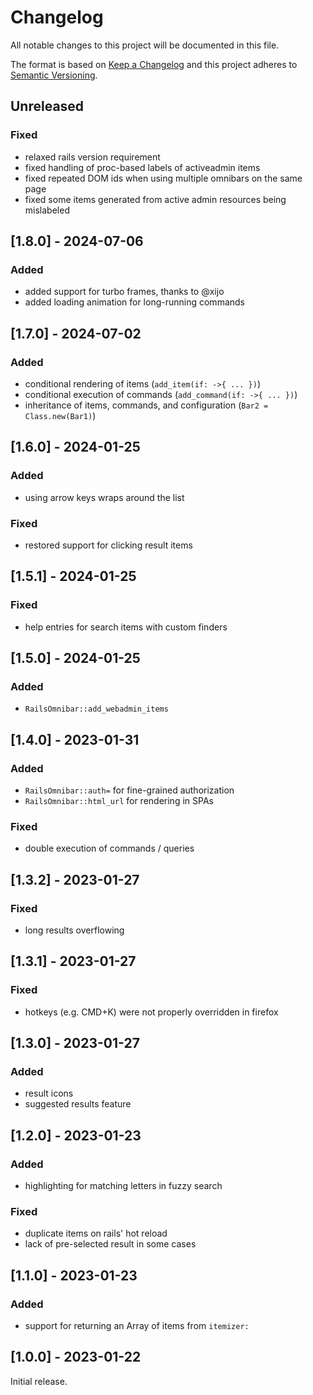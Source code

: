 # Changelog
All notable changes to this project will be documented in this file.

The format is based on [Keep a Changelog](http://keepachangelog.com/en/1.0.0/)
and this project adheres to [Semantic Versioning](http://semver.org/spec/v2.0.0.html).

## Unreleased

### Fixed

- relaxed rails version requirement
- fixed handling of proc-based labels of activeadmin items
- fixed repeated DOM ids when using multiple omnibars on the same page
- fixed some items generated from active admin resources being mislabeled

## [1.8.0] - 2024-07-06

### Added

- added support for turbo frames, thanks to @xijo
- added loading animation for long-running commands

## [1.7.0] - 2024-07-02

### Added

- conditional rendering of items (`add_item(if: ->{ ... })`)
- conditional execution of commands (`add_command(if: ->{ ... })`)
- inheritance of items, commands, and configuration (`Bar2 = Class.new(Bar1)`)

## [1.6.0] - 2024-01-25

### Added

- using arrow keys wraps around the list

### Fixed

- restored support for clicking result items

## [1.5.1] - 2024-01-25

### Fixed

- help entries for search items with custom finders

## [1.5.0] - 2024-01-25

### Added

- `RailsOmnibar::add_webadmin_items`

## [1.4.0] - 2023-01-31

### Added

- `RailsOmnibar::auth=` for fine-grained authorization
- `RailsOmnibar::html_url` for rendering in SPAs

### Fixed

- double execution of commands / queries

## [1.3.2] - 2023-01-27

### Fixed

- long results overflowing

## [1.3.1] - 2023-01-27

### Fixed

- hotkeys (e.g. CMD+K) were not properly overridden in firefox

## [1.3.0] - 2023-01-27

### Added

- result icons
- suggested results feature

## [1.2.0] - 2023-01-23

### Added

- highlighting for matching letters in fuzzy search

### Fixed

- duplicate items on rails' hot reload
- lack of pre-selected result in some cases

## [1.1.0] - 2023-01-23

### Added

- support for returning an Array of items from `itemizer:`

## [1.0.0] - 2023-01-22

Initial release.
